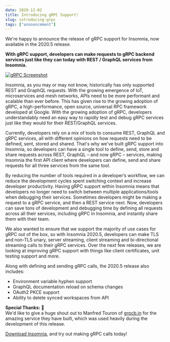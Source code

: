 ```yaml
---
date: 2020-12-02
title: Introducing gRPC Support!
slug: introducing-grpc
tags: ["announcement"]
---
```


We're happy to announce the release of gRPC support for Insomnia, now available in the 2020.5 release.

**With gRPC support, developers can make requests to gRPC backend services just like they can today with REST / GraphQL services from Insomnia.**

<!--more-->

[![gRPC Screenshot](/images/blog/grpc.png)](/images/blog/grpc.png)


Insomnia, as you may or may not know, historically has only supported REST and GraphQL requests. With the growing emergence of IoT, microservices and mesh networks, APIs need to be more performant and scalable than ever before. This has given rise to the growing adoption of gRPC, a high-performance, open source, universal RPC framework developed at Google. With the growing adoption of gRPC, developers understandably need an easy way to rapidly test and debug gRPC services just like they would for their REST/GraphQL services.

Currently, developers rely on a mix of tools to consume REST, GraphQL and gRPC services, all with different opinions on how requests need to be defined, sent, stored and shared. That's why we've built gRPC support into Insomnia, so developers can have a single tool to define, send, store and share requests across REST, GraphQL – and now gRPC – services, making Insomnia the first API client where developers can define, send and share requests for all three services from the same tool.

By reducing the number of tools required in a developer’s workflow, we can reduce the development cycles spent switching context and increase developer productivity. Having gRPC support within Insomnia means that developers no longer need to switch between multiple applications/tools when debugging their services. Sometimes developers might be making a request to a gRPC service, and then a REST service next. Now, developers can save tons of development and debugging time by defining all requests across all their services, including gRPC in Insomnia, and instantly share them with their team.

We also wanted to ensure that we support the majority of use cases for gRPC out of the box, so with Insomnia 2020.5, developers can make TLS and non-TLS unary, server streaming, client streaming and bi-directional streaming calls to their gRPC services. Over the next few releases, we are looking at improving gRPC support with things like client certificates, unit testing support and more.

Along with defining and sending gRPC calls, the 2020.5 release also includes:

- Environment variable hyphen support
- GraphQL documentation reload on schema changes
- OAuth2 PKCE support
- Ability to delete synced workspaces from API

**Special Thanks: 🍻**<br> We'd like to give a huge shout out to Manfred Touron of [grpcb.in](https://grpcb.in) for the amazing service they have built, which was used heavily during the development of this release.

[Download Insomnia](https://insomnia.rest/download/), and try out making gRPC calls today!

